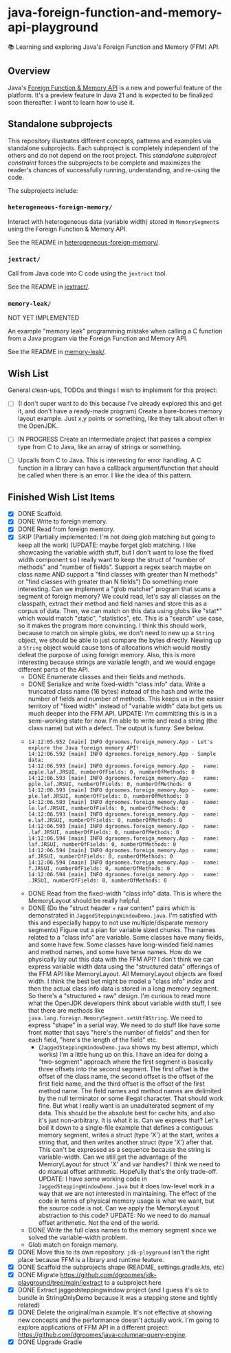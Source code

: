 # java-foreign-function-and-memory-api-playground

📚 Learning and exploring Java's Foreign Function and Memory (FFM) API.


## Overview

Java's [Foreign Function & Memory API](https://openjdk.org/jeps/442) is a new and powerful feature of the platform. It's
a preview feature in Java 21 and is expected to be finalized soon thereafter. I want to learn how to use it.


## Standalone subprojects

This repository illustrates different concepts, patterns and examples via standalone subprojects. Each subproject is
completely independent of the others and do not depend on the root project. This _standalone subproject constraint_
forces the subprojects to be complete and maximizes the reader's chances of successfully running, understanding, and
re-using the code.

The subprojects include:


### `heterogeneous-foreign-memory/`

Interact with heterogeneous data (variable width) stored in `MemorySegment`s using the Foreign Function & Memory API.


See the README in [heterogeneous-foreign-memory/](heterogeneous-foreign-memory/).

### `jextract/`

Call from Java code into C code using the `jextract` tool.

See the README in [jextract/](jextract/).

### `memory-leak/`

NOT YET IMPLEMENTED

An example "memory leak" programming mistake when calling a C function from a Java program via the Foreign Function and Memory API.

See the README in [memory-leak/](memory-leak/).


## Wish List

General clean-ups, TODOs and things I wish to implement for this project:

* [ ] (I don't super want to do this because I've already explored this and get it, and don't have a ready-made program)
  Create a bare-bones memory layout example. Just x,y points or something, like they talk about often in the OpenJDK. 
* [ ] IN PROGRESS Create an intermediate project that passes a complex type from C to Java, like an array of strings or something.
* [ ] Upcalls from C to Java. This is interesting for error handling. A C function in a library can have a callback
  argument/function that should be called when there is an error. I like the idea of this pattern. 


## Finished Wish List Items

* [x] DONE Scaffold.
* [x] DONE Write to foreign memory.
* [x] DONE Read from foreign memory.
* [x] SKIP (Partially implemented: I'm not doing glob matching but going to keep all the work) (UPDATE: maybe forget glob matching. I like showcasing the variable width stuff, but I don't want to
  lose the fixed width component so I really want to keep the struct of "number of methods" and "number of fields". Support
  a regex search maybe on class name AND support a "find classes with greater than N methods" or "find classes with greater than N fields")
  Do something more interesting. Can we implement a "glob matcher" program that scans a segment of foreign
  memory? We could read, let's say all classes on the classpath, extract their method and field names and store this as a
  corpus of data. Then, we can match on this data using globs like "stat*" which would match "static", "statistics", etc.
  This is a "search" use case, so it makes the program more convincing. I think this should work, because to
  match on simple globs, we don't need to new up a `String` object, we should be able to just compare the bytes directly.
  Newing up a `String` object would cause tons of allocations which would mostly defeat the purpose of using foreign
  memory. Also, this is more interesting because strings are variable length, and we would engage different parts of the
  API.
  * DONE Enumerate classes and their fields and methods.
  * DONE Serialize and write fixed-width "class info" data. Write a truncated class name (16 bytes) instead of the
    hash and write the number of fields and number of methods. This keeps us in the easier territory of "fixed width"
    instead of "variable width" data but gets us much deeper into the FFM API. UPDATE: I'm committing this is in a
    semi-working state for now. I'm able to write and read a string (the class name) but with a defect. The output
    is funny. See below.
  * ```text
    14:12:05.952 [main] INFO dgroomes.foreign_memory.App - Let's explore the Java foreign memory API!
    14:12:06.592 [main] INFO dgroomes.foreign_memory.App - Sample data:
    14:12:06.593 [main] INFO dgroomes.foreign_memory.App -   name: apple.laf.JRSUI, numberOfFields: 0, numberOfMethods: 0
    14:12:06.593 [main] INFO dgroomes.foreign_memory.App -   name: pple.laf.JRSUI, numberOfFields: 0, numberOfMethods: 0
    14:12:06.593 [main] INFO dgroomes.foreign_memory.App -   name: ple.laf.JRSUI, numberOfFields: 0, numberOfMethods: 0
    14:12:06.593 [main] INFO dgroomes.foreign_memory.App -   name: le.laf.JRSUI, numberOfFields: 0, numberOfMethods: 0
    14:12:06.593 [main] INFO dgroomes.foreign_memory.App -   name: e.laf.JRSUI, numberOfFields: 0, numberOfMethods: 0
    14:12:06.593 [main] INFO dgroomes.foreign_memory.App -   name: .laf.JRSUI, numberOfFields: 0, numberOfMethods: 0
    14:12:06.594 [main] INFO dgroomes.foreign_memory.App -   name: laf.JRSUI, numberOfFields: 0, numberOfMethods: 0
    14:12:06.594 [main] INFO dgroomes.foreign_memory.App -   name: af.JRSUI, numberOfFields: 0, numberOfMethods: 0
    14:12:06.594 [main] INFO dgroomes.foreign_memory.App -   name: f.JRSUI, numberOfFields: 0, numberOfMethods: 0
    14:12:06.594 [main] INFO dgroomes.foreign_memory.App -   name: .JRSUI, numberOfFields: 0, numberOfMethods: 0
    ```
  * DONE Read from the fixed-width "class info" data. This is where the MemoryLayout should be really helpful.
  * DONE (Do the "struct header + raw content" pairs which is demonstrated in `JaggedSteppingWindowDemo.java`.
    I'm satisfied with this and especially happy to not use multiple/disparate memory segments) Figure out a plan for variable sized chunks. The names related to a "class info" are variable. Some classes have many
    fields, and some have few. Some classes have long-winded field names and method names, and some have terse names.
    How do we physically lay out this data with the FFM API? I don't think we can express variable width data using the
    "structured data" offerings of the FFM API like MemoryLayout. All MemoryLayout objects are fixed width. I think the
    best bet might be model a "class info" *index* and then the actual class info data is stored in a long memory
    segment. So there's a "structured + raw" design. I'm curious to read more what the OpenJDK developers think about
    variable width stuff, I see that there are methods like `java.lang.foreign.MemorySegment.setUtf8String`.
    We need to express "shape" in a serial way. We need to do stuff like have some front matter that says
    "here's the number of fields" and then for each field, "here's the length of the field" etc.
    * (`JaggedSteppingWindowDemo.java` shows my best attempt, which works) I'm a little hung up on this. I have an idea for doing a "two-segment" approach where the first segment is basically
      three offsets into the second segment. The first offset is the offset of the class name, the second offset
      is the offset of the first field name, and the third offset is the offset of the first method name. The field
      names and method names are delimited by the null terminator or some illegal character. That should work fine. But
      what I really want is an unadulterated segment of my data. This should be the absolute best for cache hits, and
      also it's just non-arbitrary. It is what it is. Can we express that? Let's boil it down to a single-file example
      that defines a contiguous memory segment, writes a struct (type 'X') at the start, writes a string that, and then
      writes another struct (type 'X') after that. This can't be expressed as a sequence because the string is
      variable-width. Can we still get the advantage of the MemoryLayout for struct 'X' and var handles? I think we need
      to do manual offset arithmetic. Hopefully that's the only trade-off. UPDATE: I have some working code in `JaggedSteppingWindowDemo.java`
      but it does low-level work in a way that we are not interested in maintaining. The effect of the code in terms of
      physical memory usage is what we want, but the source code is not. Can we apply the MemoryLayout abstraction to
      this code? UPDATE: No we need to do manual offset arithmetic. Not the end of the world.
  * DONE Write the full class names to the memory segment since we solved the variable-width problem.
  * Glob match on foreign memory.
* [x] DONE Move this to its own repository. `jdk-playground` isn't the right place because FFM is a library and runtime feature.
* [x] DONE Scaffold the subprojects shape (README, settings.gradle.kts, etc)
* [x] DONE Migrate <https://github.com/dgroomes/jdk-playground/tree/main/jextract> to a subproject here
* [x] DONE Extract jaggedsteppingwindow project (and I guess it's ok to bundle in StringOnlyDemo because it was a stepping
  stone and tightly related)
* [x] DONE Delete the original/main example. It's not effective at showing new concepts and the performance doesn't actually work.
  I'm going to explore applications of FFM API in a different project: <https://github.com/dgroomes/java-columnar-query-engine>.
* [x] DONE Upgrade Gradle
